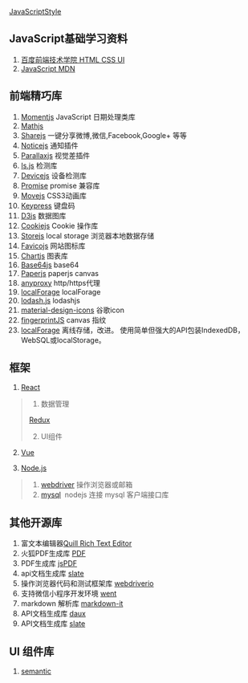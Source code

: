 [JavaScriptStyle](https://github.com/airbnb/javascript)
## JavaScript基础学习资料  
1. [百度前端技术学院 HTML CSS UI](http://ife.baidu.com/task/all)
2. [JavaScript MDN](https://developer.mozilla.org/zh-CN/docs/Web/JavaScript)

## 前端精巧库
1. [Momentjs](http://momentjs.cn/) JavaScript 日期处理类库
2. [Mathjs](https://github.com/josdejong/mathjs) 
3. [Sharejs](https://github.com/overtrue/share.js) 一键分享微博,微信,Facebook,Google+ 等等
4. [Noticejs](https://github.com/jaredreich/notie) 通知插件
5. [Parallaxjs](https://github.com/wagerfield/parallax)  视觉差插件
6. [Is.js](https://github.com/arasatasaygin/is.js) 检测库
7. [Devicejs](https://github.com/matthewhudson/device.js)  设备检测库
8. [Promise](https://github.com/stefanpenner/es6-promise) promise 兼容库
9. [Movejs](https://github.com/visionmedia/move.js)  CSS3动画库
10. [Keypress](https://github.com/dmauro/Keypress/) 键盘码
11. [D3js](https://github.com/d3/d3) 数据图库
12. [Cookiejs](https://github.com/florian/cookie.js)  Cookie 操作库
13. [Storejs](https://github.com/marcuswestin/store.js)  local storage 浏览器本地数据存储
14. [Favicojs](https://github.com/ejci/favico.js) 网站图标库
15. [Chartjs](https://github.com/chartjs/Chart.js)  图表库
16. [Base64js](https://github.com/dankogai/js-base64) base64 
17. [Paperjs](https://github.com/paperjs/paper.js)  paperjs canvas
18. [anyproxy](https://github.com/alibaba/anyproxy/)  http/https代理
19. [localForage](https://github.com/localForage/localForage)  localForage 
20. [lodash.js](https://github.com/lodash/lodash/)  lodashjs
21. [material-design-icons](https://github.com/google/material-design-icons) 谷歌icon
22. [fingerprintJS](https://github.com/Valve/fingerprintjs) canvas 指纹
23. [localForage](https://github.com/localForage/localForage)  离线存储，改进。 使用简单但强大的API包装IndexedDB，WebSQL或localStorage。

## 框架
1. [React](https://github.com/facebook/react)

> 1. 数据管理
>
>   [Redux](https://github.com/reactjs/redux)
>
> 2. UI组件 

2. [Vue](https://github.com/vuejs/vue)

3. [Node.js](https://nodejs.org/en/)
> 1. [webdriver](https://github.com/webdriverio/webdriverio/)  操作浏览器或邮箱
> 2. [mysql](https://github.com/mysqljs/mysql)  nodejs 连接 mysql 客户端接口库

## 其他开源库
1. 富文本编辑器[Quill Rich Text Editor](https://github.com/quilljs/quill/)
2. 火狐PDF生成库  [PDF](https://github.com/mozilla/pdf.js)
3. PDF生成库 [jsPDF](https://github.com/MrRio/jsPDF)
4. api文档生成库 [slate](https://github.com/lord/slate)
5. 操作浏览器代码和测试框架库 [webdriverio](https://github.com/webdriverio/webdriverio)
6. 支持微信小程序开发环境 [went](https://github.com/chemzqm/wept)
7. markdown 解析库 [markdown-it](https://github.com/markdown-it/markdown-it)
8. API文档生成库 [daux](https://github.com/justinwalsh/daux.io)  
9. API文档生成库 [slate](https://github.com/lord/slate)

## UI 组件库
1. [semantic](https://github.com/semantic-org/semantic-ui/)

